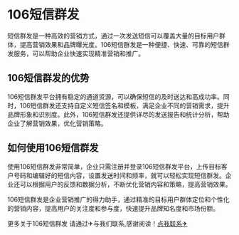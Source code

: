 # 106短信群发

短信群发是一种高效的营销方式，通过一次发送短信可以覆盖大量的目标用户群体，提高营销效果和品牌曝光度。106短信群发是一种便捷、快速、可靠的短信群发服务，可以帮助企业快速实现精准营销和推广。

## 106短信群发的优势

106短信群发平台拥有稳定的通道资源，可以确保短信的及时送达和高成功率。同时，106短信群发还支持自定义短信签名和模板，满足企业不同的营销需求，提升品牌形象和识别度。此外，106短信群发还提供详尽的发送报告和统计分析，帮助企业了解营销效果，优化营销策略。

## 如何使用106短信群发

使用106短信群发非常简单，企业只需注册并登录106短信群发平台，上传目标客户号码和编辑好的短信内容，设置发送时间和频率，就可以轻松实现短信群发。企业还可以根据用户的反馈和数据分析，不断优化营销内容和策略，提高营销效果。

106短信群发是企业营销推广的得力助手，通过精准的目标用户群体定位和个性化的营销内容，提高用户的关注度和参与度，快速提升品牌知名度和市场份额。

更多关于106短信群发 请通过✈与我们联系,感谢阅读！[点我联系✈](https://www.G208.com)